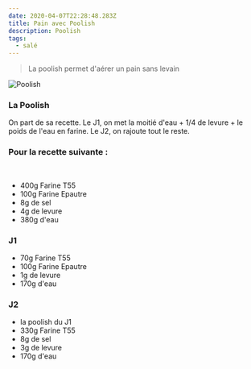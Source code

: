 ```yaml
---
date: 2020-04-07T22:28:48.283Z
title: Pain avec Poolish
description: Poolish
tags:
  - salé
---
```

> La poolish permet d'aérer un pain sans levain

![Poolish](/assets/Poolish-2.jpg "Poolish")

### La Poolish
On part de sa recette.
Le J1, on met la moitié d'eau + 1/4 de levure + le poids de l'eau en farine.
Le J2, on rajoute tout le reste.

### Pour la recette suivante :
﻿
- 400g Farine T55
- 100g Farine Epautre
- 8g de sel
- 4g de levure
- 380g d'eau

### J1
- 70g Farine T55
- 100g Farine Epautre
- 1g de levure
- 170g d'eau

### J2
- la poolish du J1
- 330g Farine T55
- 8g de sel
- 3g de levure
- 170g d'eau
